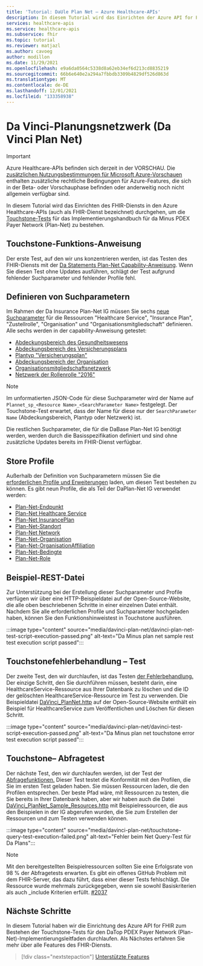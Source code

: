 ```yaml
---
title: 'Tutorial: DaUle Plan Net – Azure Healthcare-APIs'
description: In diesem Tutorial wird das Einrichten der Azure API for FHIR zum Bestehen von Touchstone-Tests für das Da Payer Data Exchange Implementation Guide (Da Payer Data Exchange Implementation Guide) durchlaufen.
services: healthcare-apis
ms.service: healthcare-apis
ms.subservice: fhir
ms.topic: tutorial
ms.reviewer: matjazl
ms.author: cavoeg
author: modillon
ms.date: 11/29/2021
ms.openlocfilehash: e9a6da0564c5338d8a62eb34ef6d213cd8835219
ms.sourcegitcommit: 66b6e640e2a294a7fbbdb3309b4829df526d863d
ms.translationtype: MT
ms.contentlocale: de-DE
ms.lasthandoff: 12/01/2021
ms.locfileid: "133358938"
---
```

# <a name="da-vinci-plan-net"></a>Da Vinci-Planungsnetzwerk (Da Vinci Plan Net)

> [!IMPORTANT]
> Azure Healthcare-APIs befinden sich derzeit in der VORSCHAU. Die [zusätzlichen Nutzungsbestimmungen für Microsoft Azure-Vorschauen](https://azure.microsoft.com/support/legal/preview-supplemental-terms/) enthalten zusätzliche rechtliche Bedingungen für Azure-Features, die sich in der Beta- oder Vorschauphase befinden oder anderweitig noch nicht allgemein verfügbar sind.

In diesem Tutorial wird das Einrichten des FHIR-Diensts in den Azure Healthcare-APIs (auch als FHIR-Dienst bezeichnet) durchgehen, um die [Touchstone-Tests](https://touchstone.aegis.net/touchstone/) für das Implementierungshandbuch für da Minus PDEX Payer Network (Plan-Net) zu bestehen.

## <a name="touchstone-capability-statement"></a>Touchstone-Funktions-Anweisung

Der erste Test, auf den wir uns konzentrieren werden, ist das Testen des FHIR-Diensts mit der [Da Statements Plan-Net Capability-Anweisung](https://touchstone.aegis.net/touchstone/testdefinitions?selectedTestGrp=/FHIRSandbox/DaVinci/FHIR4-0-1-Test/PDEX/PlanNet/00-Capability&activeOnly=false&contentEntry=TEST_SCRIPTS). Wenn Sie diesen Test ohne Updates ausführen, schlägt der Test aufgrund fehlender Suchparameter und fehlender Profile fehl.

## <a name="define-search-parameters"></a>Definieren von Suchparametern

Im Rahmen der Da Insurance Plan-Net IG müssen Sie sechs [neue Suchparameter](how-to-do-custom-search.md) für die Ressourcen "Healthcare Service", "Insurance Plan", "Zustellrolle", "Organisation" und "Organisationsmitgliedschaft" definieren. Alle sechs werden in der capability-Anweisung getestet:

* [Abdeckungsbereich des Gesundheitswesens](http://hl7.org/fhir/us/davinci-pdex-plan-net/STU1/SearchParameter-healthcareservice-coverage-area.html)
* [Abdeckungsbereich des Versicherungsplans](http://hl7.org/fhir/us/davinci-pdex-plan-net/STU1/SearchParameter-insuranceplan-coverage-area.html)
* [Plantyp "Versicherungsplan"](http://hl7.org/fhir/us/davinci-pdex-plan-net/STU1/SearchParameter-insuranceplan-plan-type.html)
* [Abdeckungsbereich der Organisation](http://hl7.org/fhir/us/davinci-pdex-plan-net/STU1/SearchParameter-organization-coverage-area.html)
* [Organisationsmitgliedschaftsnetzwerk](http://hl7.org/fhir/us/davinci-pdex-plan-net/STU1/SearchParameter-organizationaffiliation-network.html)
* [Netzwerk der Rollenrolle "2016"](http://hl7.org/fhir/us/davinci-pdex-plan-net/STU1/SearchParameter-practitionerrole-network.html)

> [!NOTE]
> Im unformatierten JSON-Code für diese Suchparameter wird der Name auf `Plannet_sp_<Resource Name>_<SearchParameter Name>` festgelegt. Der Touchstone-Test erwartet, dass der Name für diese nur der `SearchParameter Name` (Abdeckungsbereich, Plantyp oder Netzwerk) ist.

Die restlichen Suchparameter, die für die DaBase Plan-Net IG benötigt werden, werden durch die Basisspezifikation definiert und sind ohne zusätzliche Updates bereits im FHIR-Dienst verfügbar.

## <a name="store-profiles"></a>Store Profile

Außerhalb der Definition von Suchparametern müssen Sie die [erforderlichen Profile und Erweiterungen](./validation-against-profiles.md#storing-profiles) laden, um diesen Test bestehen zu können. Es gibt neun Profile, die als Teil der DaPlan-Net IG verwendet werden:

* [Plan-Net-Endpunkt](http://hl7.org/fhir/us/davinci-pdex-plan-net/STU1/StructureDefinition-plannet-Endpoint.html)
* [Plan-Net Healthcare Service](http://hl7.org/fhir/us/davinci-pdex-plan-net/STU1/StructureDefinition-plannet-HealthcareService.html)
* [Plan-Net InsurancePlan](http://hl7.org/fhir/us/davinci-pdex-plan-net/STU1/StructureDefinition-plannet-InsurancePlan.html) 
* [Plan-Net-Standort](http://hl7.org/fhir/us/davinci-pdex-plan-net/STU1/StructureDefinition-plannet-Location.html)
* [Plan-Net Network](http://hl7.org/fhir/us/davinci-pdex-plan-net/STU1/StructureDefinition-plannet-Network.html)
* [Plan-Net-Organisation](http://hl7.org/fhir/us/davinci-pdex-plan-net/STU1/StructureDefinition-plannet-Organization.html)
* [Plan-Net-OrganisationAffiliation](http://hl7.org/fhir/us/davinci-pdex-plan-net/STU1/StructureDefinition-plannet-OrganizationAffiliation.html)
* [Plan-Net-Bedingte](http://hl7.org/fhir/us/davinci-pdex-plan-net/STU1/StructureDefinition-plannet-Practitioner.html)
* [Plan-Net-Role](http://hl7.org/fhir/us/davinci-pdex-plan-net/STU1/StructureDefinition-plannet-PractitionerRole.html)

## <a name="sample-rest-file"></a>Beispiel-REST-Datei

Zur Unterstützung bei der Erstellung dieser Suchparameter und Profile verfügen wir über eine HTTP-Beispieldatei auf der Open-Source-Website, die alle oben beschriebenen Schritte in einer einzelnen Datei enthält. Nachdem Sie alle erforderlichen Profile und Suchparameter hochgeladen haben, können Sie den Funktionshinweistest in Touchstone ausführen.

:::image type="content" source="media/davinci-plan-net/davinci-plan-net-test-script-execution-passed.png" alt-text="Da Minus plan net sample rest test execution script passed":::

## <a name="touchstone-error-handling-test"></a>Touchstonefehlerbehandlung – Test

Der zweite Test, den wir durchlaufen, ist das Testen [der Fehlerbehandlung.](https://touchstone.aegis.net/touchstone/testdefinitions?selectedTestGrp=/FHIRSandbox/DaVinci/FHIR4-0-1-Test/PDEX/PlanNet/01-Error-Codes&activeOnly=false&contentEntry=TEST_SCRIPTS) Der einzige Schritt, den Sie durchführen müssen, besteht darin, eine HealthcareService-Ressource aus Ihrer Datenbank zu löschen und die ID der gelöschten HealthcareService-Ressource im Test zu verwenden. Die Beispieldatei [DaVinci_PlanNet.http](https://github.com/microsoft/fhir-server/blob/main/docs/rest/DaVinciPlanNet/DaVinci_PlanNet.http) auf der Open-Source-Website enthält ein Beispiel für HealthcareService zum Veröffentlichen und Löschen für diesen Schritt.

:::image type="content" source="media/davinci-plan-net/davinci-test-script-execution-passed.png" alt-text="Da Minus plan net touchstone error test execution script passed":::

## <a name="touchstone-query-test"></a>Touchstone– Abfragetest

Der nächste Test, den wir durchlaufen werden, ist der Test der [Abfragefunktionen.](https://touchstone.aegis.net/touchstone/testdefinitions?selectedTestGrp=/FHIRSandbox/DaVinci/FHIR4-0-1-Test/PDEX/PlanNet/03-Query&activeOnly=false&contentEntry=TEST_SCRIPTS) Dieser Test testet die Konformität mit den Profilen, die Sie im ersten Test geladen haben. Sie müssen Ressourcen laden, die den Profilen entsprechen. Der beste Pfad wäre, mit Ressourcen zu testen, die Sie bereits in Ihrer Datenbank haben, aber wir haben auch die Datei [DaVinci_PlanNet_Sample_Resources.http](https://github.com/microsoft/fhir-server/blob/main/docs/rest/DaVinciPlanNet/DaVinci_PlanNet_Sample_Resources.http) mit Beispielressourcen, die aus den Beispielen in der IG abgerufen wurden, die Sie zum Erstellen der Ressourcen und zum Testen verwenden können.  

:::image type="content" source="media/davinci-plan-net/touchstone-query-test-execution-failed.png" alt-text="Fehler beim Net Query-Test für Da Plans":::

> [!NOTE]
> Mit den bereitgestellten Beispielressourcen sollten Sie eine Erfolgsrate von 98 % der Abfragetests erwarten.
> Es gibt ein offenes GitHub Problem mit dem FHIR-Server, das dazu führt, dass einer dieser Tests fehlschlägt.
Die Ressource wurde mehrmals zurückgegeben, wenn sie sowohl Basiskriterien als auch _include Kriterien erfüllt. [#2037](https://github.com/microsoft/fhir-server/issues/2037)

## <a name="next-steps"></a>Nächste Schritte

In diesem Tutorial haben wir die Einrichtung des Azure API for FHIR zum Bestehen der Touchstone-Tests für den DaTop PDEX Payer Network (Plan-Net)-Implementierungsleitfaden durchlaufen. Als Nächstes erfahren Sie mehr über alle Features des FHIR-Diensts.

>[!div class="nextstepaction"]
>[Unterstützte Features](fhir-features-supported.md)
